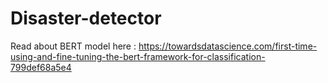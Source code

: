 # Disaster-detector
Read about BERT model here : https://towardsdatascience.com/first-time-using-and-fine-tuning-the-bert-framework-for-classification-799def68a5e4
